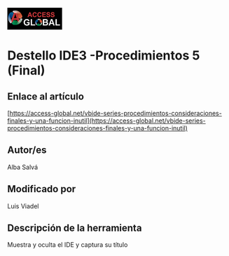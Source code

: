 ﻿![Access-global](/blob/main/Images/Logo1.png)
# Destello IDE3 -Procedimientos 5 (Final)
## Enlace al artículo
[https://access-global.net/vbide-series-procedimientos-consideraciones-finales-y-una-funcion-inutil](https://access-global.net/vbide-series-procedimientos-consideraciones-finales-y-una-funcion-inutil)
## Autor/es
Alba Salvá
## Modificado por
Luis Viadel
## Descripción de la herramienta
Muestra y oculta el IDE y captura su título


